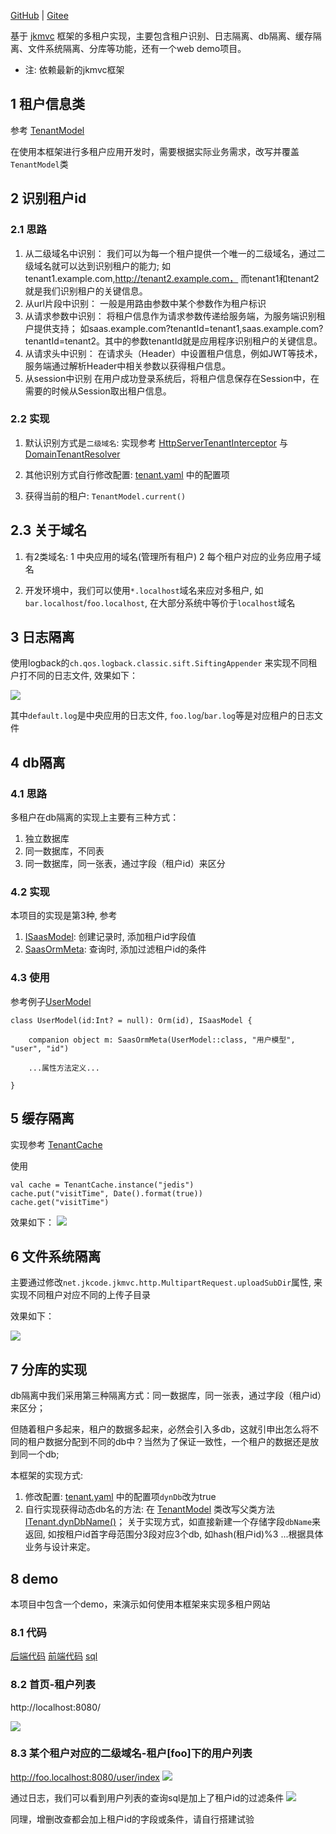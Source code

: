 [GitHub](https://github.com/shigebeyond/tenancy) | [Gitee](https://gitee.com/shigebeyond/tenancy) 

基于 [jkmvc](https://github.com/shigebeyond/jkmvc) 框架的多租户实现，主要包含租户识别、日志隔离、db隔离、缓存隔离、文件系统隔离、分库等功能，还有一个web demo项目。

- 注: 依赖最新的jkmvc框架

## 1 租户信息类
参考 [TenantModel](src/main/kotlin/net/jkcode/jkmvc/tenancy/TenantModel.kt)

在使用本框架进行多租户应用开发时，需要根据实际业务需求，改写并覆盖`TenantModel`类

## 2 识别租户id
### 2.1 思路
1. 从二级域名中识别：
我们可以为每一个租户提供一个唯一的二级域名，通过二级域名就可以达到识别租户的能力;
如tenant1.example.com,http://tenant2.example.com， 而tenant1和tenant2就是我们识别租户的关键信息。
2. 从url片段中识别：
一般是用路由参数中某个参数作为租户标识
3. 从请求参数中识别：
将租户信息作为请求参数传递给服务端，为服务端识别租户提供支持；
如saas.example.com?tenantId=tenant1,saas.example.com?tenantId=tenant2。其中的参数tenantId就是应用程序识别租户的关键信息。
4. 从请求头中识别：
在请求头（Header）中设置租户信息，例如JWT等技术，服务端通过解析Header中相关参数以获得租户信息。
5. 从session中识别
在用户成功登录系统后，将租户信息保存在Session中，在需要的时候从Session取出租户信息。

### 2.2 实现
1. 默认识别方式是`二级域名`: 实现参考 [HttpServerTenantInterceptor](src/main/kotlin/net/jkcode/jkmvc/tenancy/HttpServerTenantInterceptor.kt) 与 [DomainTenantResolver](src/main/kotlin/net/jkcode/jkmvc/tenancy/resolver/DomainTenantResolver.kt)

2. 其他识别方式自行修改配置: [tenant.yaml](src/main/resources/tenant.yaml) 中的配置项 

3. 获得当前的租户: `TenantModel.current()`

## 2.3 关于域名
1. 有2类域名: 1 中央应用的域名(管理所有租户) 2 每个租户对应的业务应用子域名 

2. 开发环境中，我们可以使用`*.localhost`域名来应对多租户, 如`bar.localhost`/`foo.localhost`, 在大部分系统中等价于`localhost`域名

## 3 日志隔离
使用logback的`ch.qos.logback.classic.sift.SiftingAppender` 来实现不同租户打不同的日志文件, 效果如下：

![](img/log.png)

其中`default.log`是中央应用的日志文件, `foo.log`/`bar.log`等是对应租户的日志文件

## 4 db隔离
### 4.1 思路
多租户在db隔离的实现上主要有三种方式：
1. 独立数据库
2. 同一数据库，不同表
3. 同一数据库，同一张表，通过字段（租户id）来区分

### 4.2 实现
本项目的实现是第3种, 参考 
1. [ISaasModel](src/main/kotlin/net/jkcode/jkmvc/tenancy/ISaasModel.kt): 创建记录时, 添加租户id字段值
2. [SaasOrmMeta](src/main/kotlin/net/jkcode/jkmvc/tenancy/SaasOrmMeta.kt): 查询时, 添加过滤租户id的条件

### 4.3 使用
参考例子[UserModel](src/main/kotlin/net/jkcode/jkmvc/example/model/UserModel.kt)
```
class UserModel(id:Int? = null): Orm(id), ISaasModel {
	
	companion object m: SaasOrmMeta(UserModel::class, "用户模型", "user", "id")
	
	...属性方法定义...
	
}
```

## 5 缓存隔离
实现参考 [TenantCache](src/main/kotlin/net/jkcode/jkmvc/tenancy/TenantCache.kt)

使用
```
val cache = TenantCache.instance("jedis")
cache.put("visitTime", Date().format(true))
cache.get("visitTime")
```

效果如下：
![](img/cache.png)

## 6 文件系统隔离
主要通过修改`net.jkcode.jkmvc.http.MultipartRequest.uploadSubDir`属性, 来实现不同租户对应不同的上传子目录

效果如下：

![](img/upload.png)

## 7 分库的实现
db隔离中我们采用第三种隔离方式：同一数据库，同一张表，通过字段（租户id）来区分；

但随着租户多起来，租户的数据多起来，必然会引入多db，这就引申出怎么将不同的租户数据分配到不同的db中？当然为了保证一致性，一个租户的数据还是放到同一个db;

本框架的实现方式:
1. 修改配置: [tenant.yaml](src/main/resources/tenant.yaml) 中的配置项`dynDb`改为true
2. 自行实现获得动态db名的方法: 在 [TenantModel](src/main/kotlin/net/jkcode/jkmvc/tenancy/TenantModel.kt) 类改写父类方法 [ITenant.dynDbName()](src/main/kotlin/net/jkcode/jkmvc/tenancy/ITenant.kt)；
关于实现方式，如直接新建一个存储字段`dbName`来返回, 如按租户id首字母范围分3段对应3个db, 如hash(租户id)%3 ...根据具体业务与设计来定。

## 8 demo
本项目中包含一个demo，来演示如何使用本框架来实现多租户网站

### 8.1 代码
[后端代码](src/main/kotlin/net/jkcode/jkmvc/example)
[前端代码](src/main/webapp)
[sql](src/main/resources/example.mysql.sql)

### 8.2 首页-租户列表
http://localhost:8080/

![](img/all-tenant.png)

### 8.3 某个租户对应的二级域名-租户[foo]下的用户列表
http://foo.localhost:8080/user/index
![](img/user-of-tenant.png)

通过日志，我们可以看到用户列表的查询sql是加上了租户id的过滤条件
![](img/select-sql.png)

同理，增删改查都会加上租户id的字段或条件，请自行搭建试验
